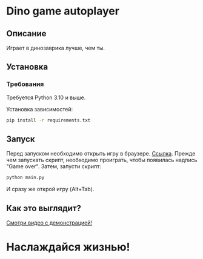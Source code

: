 # Dino game autoplayer

## Описание
Играет в динозаврика лучше, чем ты.

## Установка

### Требования

Требуется Python 3.10 и выше.

Установка зависимостей:
```bash
pip install -r requirements.txt
```

## Запуск

Перед запуском необходимо открыть игру в браузере. [Ссылка](https://chromedino.com/).
Прежде чем запускать скрипт, необходимо проиграть, чтобы появилась надпись "Game over". 
Затем, запусти скрипт:
```bash
python main.py
```
И сразу же открой игру (Alt+Tab).

## Как это выглядит?
[Смотри видео с демонстрацией!](https://youtu.be/3opnrsDACnU)

# Наслаждайся жизнью!